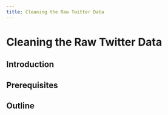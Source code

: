 ```yaml
---
title: Cleaning the Raw Twitter Data
---
```


# Cleaning the Raw Twitter Data

## Introduction

## Prerequisites

## Outline

